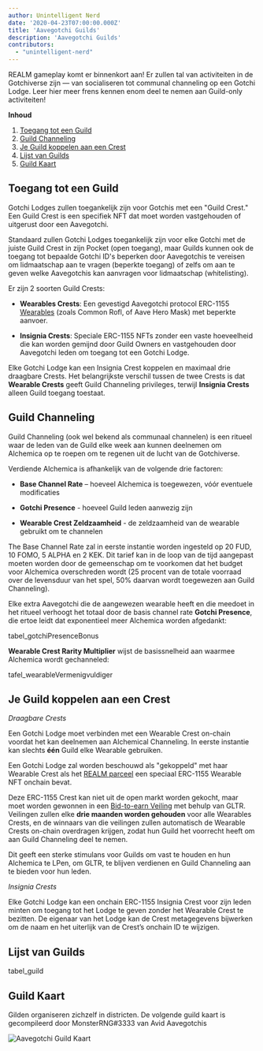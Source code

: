 ```yaml
---
author: Unintelligent Nerd
date: '2020-04-23T07:00:00.000Z'
title: 'Aavegotchi Guilds'
description: 'Aavegotchi Guilds'
contributors:
  - "unintelligent-nerd"
---
```


REALM gameplay komt er binnenkort aan! Er zullen tal van activiteiten in de Gotchiverse zijn — van socialiseren tot communal channeling op een Gotchi Lodge. Leer hier meer frens kennen enom deel te nemen aan Guild-only activiteiten!

<div class="contentsBox">

**Inhoud**

<ol>
<li><a href=#accessing-a-guild>Toegang tot een Guild</a></li>
<li><a href=#guild-channeling>Guild Channeling</a></li>
<li><a href=#linking-your-guild-to-a-crest>Je Guild koppelen aan een Crest</a></li>
<li><a href=#list-of-guilds>Lijst van Guilds</a></li>
<li><a href=#guild-map>Guild Kaart</a></li>
</ol>

</div>

## Toegang tot een Guild

Gotchi Lodges zullen toegankelijk zijn voor Gotchis met een "Guild Crest." Een Guild Crest is een specifiek NFT dat moet worden vastgehouden of uitgerust door een Aavegotchi.

Standaard zullen Gotchi Lodges toegankelijk zijn voor elke Gotchi met de juiste Guild Crest in zijn Pocket (open toegang), maar Guilds kunnen ook de toegang tot bepaalde Gotchi ID's beperken door Aavegotchis te vereisen om lidmaatschap aan te vragen (beperkte toegang) of zelfs om aan te geven welke Aavegotchis kan aanvragen voor lidmaatschap (whitelisting).

Er zijn 2 soorten Guild Crests:

* **Wearables Crests**: Een gevestigd Aavegotchi protocol ERC-1155 [Wearables](/wearables) (zoals Common Rofl, of Aave Hero Mask) met beperkte aanvoer.

* **Insignia Crests**: Speciale ERC-1155 NFTs zonder een vaste hoeveelheid die kan worden gemijnd door Guild Owners en vastgehouden door Aavegotchi leden om toegang tot een Gotchi Lodge.

Elke Gotchi Lodge kan een Insignia Crest koppelen en maximaal drie draagbare Crests. Het belangrijkste verschil tussen de twee Crests is dat **Wearable Crests** geeft Guild Channeling privileges, terwijl **Insignia Crests** alleen Guild toegang toestaat.

## Guild Channeling

Guild Channeling (ook wel bekend als communaal channelen) is een ritueel waar de leden van de Guild elke week aan kunnen deelnemen om Alchemica op te roepen om te regenen uit de lucht van de Gotchiverse.

Verdiende Alchemica is afhankelijk van de volgende drie factoren:

* **Base Channel Rate** – hoeveel Alchemica is toegewezen, vóór eventuele modificaties

* **Gotchi Presence** - hoeveel Guild leden aanwezig zijn

* **Wearable Crest Zeldzaamheid** - de zeldzaamheid van de wearable gebruikt om te channelen

The Base Channel Rate zal in eerste instantie worden ingesteld op 20 FUD, 10 FOMO, 5 ALPHA en 2 KEK. Dit tarief kan in de loop van de tijd aangepast moeten worden door de gemeenschap om te voorkomen dat het budget voor Alchemica overschreden wordt (25 procent van de totale voorraad over de levensduur van het spel, 50% daarvan wordt toegewezen aan Guild Channeling).

Elke extra Aavegotchi die de aangewezen wearable heeft en die meedoet in het ritueel verhoogt het totaal door de basis channel rate **Gotchi Presence**, die ertoe leidt dat exponentieel meer Alchemica worden afgedankt:

tabel_gotchiPresenceBonus

**Wearable Crest Rarity Multiplier** wijst de basissnelheid aan waarmee Alchemica wordt gechanneled:

tafel_wearableVermenigvuldiger

## Je Guild koppelen aan een Crest

*Draagbare Crests*

Een Gotchi Lodge moet verbinden met een Wearable Crest on-chain voordat het kan deelnemen aan Alchemical Channeling. In eerste instantie kan slechts **één** Guild elke Wearable gebruiken.

Een Gotchi Lodge zal worden beschouwd als "gekoppeld" met haar Wearable Crest als het [REALM parceel](/gotchiverse#realm-parcel-sizes) een speciaal ERC-1155 Wearable NFT onchain bevat.

Deze ERC-1155 Crest kan niet uit de open markt worden gekocht, maar moet worden gewonnen in een [Bid-to-earn Veiling](/aauction) met behulp van GLTR. Veilingen zullen elke **drie maanden worden gehouden** voor alle Wearables Crests, en de winnaars van die veilingen zullen automatisch de Wearable Crests on-chain overdragen krijgen, zodat hun Guild het voorrecht heeft om aan Guild Channeling deel te nemen.

Dit geeft een sterke stimulans voor Guilds om vast te houden en hun Alchemica te LPen, om GLTR, te blijven verdienen en Guild Channeling aan te bieden voor hun leden.

*Insignia Crests*

Elke Gotchi Lodge kan een onchain ERC-1155 Insignia Crest voor zijn leden minten om toegang tot het Lodge te geven zonder het Wearable Crest te bezitten. De eigenaar van het Lodge kan de Crest metagegevens bijwerken om de naam en het uiterlijk van de Crest’s onchain ID te wijzigen.

## Lijst van Guilds

tabel_guild

## Guild Kaart

Gilden organiseren zichzelf in districten. De volgende guild kaart is gecompileerd door MonsterRNG#3333 van Avid Aavegotchis

<img class="bodyImage" src="/guild/guild-map.png" alt="Aavegotchi Guild Kaart" />